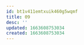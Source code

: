 ```yaml
---
id: bt1v411emtxuik460g5wqmf
title: 09
desc: ''
updated: 1663608753034
created: 1663608753034
---
```

